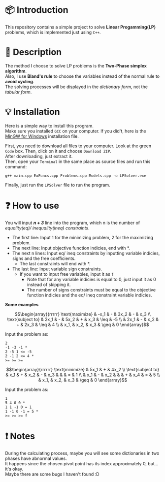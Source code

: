 # :package: Introduction <br>
This repository contains a simple project to solve **Linear Progamming(LP)** problems, which is implemented just using `C++`. <br>
# :newspaper: Description <br>
The method I choose to solve LP problems is the **Two-Phase simplex algorithm**. <br>
Also, I use **Bland's rule** to choose the variables instead of the normal rule to **avoid cycling**. <br>
The solving processes will be displayed in the *dictionary form*, not the *tabular form*.
# :bulb: Installation <br>
Here is a simple way to install this program. <br>
Make sure you installed `GCC` on your computer. 
If you did't, here is the [MinGW for Windows](https://sourceforge.net/projects/mingw/) installation file. <br>

First, you need to download all files to your computer. Look at the green `Code` box. Then, click on it and choose `Download ZIP`. <br>
After downloading, just extract it. <br>
Then, open your `Terminal` in the same place as source files and run this command:
``` shell
g++ main.cpp ExFuncs.cpp Problems.cpp Models.cpp -o LPSolver.exe
```
Finally, just run the `LPSolver` file to run the program.
# :question: How to use <br>
You will input ***n + 3*** line into the program, which n is the number of *equality(eq)/ inequality(ineq) constraints*.
- The first line: Input 1 for the minimizing problem, 2 for the maximizing problem.
- The next line: Input objective function indicies, end with *.
- The next n lines: Input eq/ ineq constraints by inputting variable indicies, signs and the free coefficients.
  + The last constraints will end with *.
- The last line: Input variable sign constraints.
  + If you want to input free variables, input it as `f`
    * Note that for any variable indicies is equal to 0, just input it as 0 instead of skipping it.
    * The number of signs constraints must be equal to the objective function indicies and the eq/ ineq constraint variable indicies. <br>

**Some examples** <br>
``` math
\begin{array}{rrrrr}
\text{maximize} & -x_1 & - & 3x_2 & - & x_3 \\
\text{subject to} & 2x_1 & - & 5x_2 & + & x_3 & \leq & -5 \\
                  & 2x_1 & - & x_2 & + & 2x_3 & \leq & 4 \\
                  & x_1, & x_2, & x_3 & \geq & 0
\end{array}
```
Input the problem as:
``` shell
2
-1 -3 -1 *
2 -5 1 <= -5
2 -1 2 <= 4 *
>= >= >=
```
``` math
\begin{array}{rrrrrr}
\text{minimize} & 5x_1 & + & 4x_2 \\
\text{subject to} & x_1 & + & x_2 & - & x_3 & & & = & 1 \\
                  & x_1 & - & x_2 &  &  & + & x_4 & = & 5 \\
                  & x_1, & x_2, & x_3 & \geq & 0
\end{array}
```
Input the problem as:
``` shell
1
5 4 0 0 *
1 1 -1 0 = 1
1 -1 0 -1 = 5 *
>= >= >= f
```
# :heavy_exclamation_mark: Notes <br>
During the calculating process, maybe you will see some dictionaries in two phases have abnormal values. <br>
It happens since the chosen pivot point has its index approximately 0, but... it's okay. <br>
Maybe there are some bugs I haven't found :D
